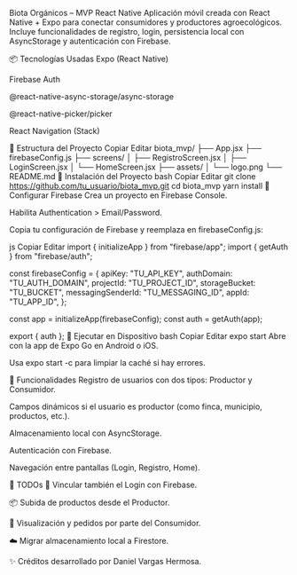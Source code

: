  Biota Orgánicos – MVP React Native
Aplicación móvil creada con React Native + Expo para conectar consumidores y productores agroecológicos. Incluye funcionalidades de registro, login, persistencia local con AsyncStorage y autenticación con Firebase.

📦 Tecnologías Usadas
Expo (React Native)

Firebase Auth

@react-native-async-storage/async-storage

@react-native-picker/picker

React Navigation (Stack)

📁 Estructura del Proyecto
Copiar
Editar
biota_mvp/
├── App.jsx
├── firebaseConfig.js
├── screens/
│   ├── RegistroScreen.jsx
│   ├── LoginScreen.jsx
│   └── HomeScreen.jsx
├── assets/
│   └── logo.png
└── README.md
🚀 Instalación del Proyecto
bash
Copiar
Editar
git clone https://github.com/tu_usuario/biota_mvp.git
cd biota_mvp
yarn install
🔐 Configurar Firebase
Crea un proyecto en Firebase Console.

Habilita Authentication > Email/Password.

Copia tu configuración de Firebase y reemplaza en firebaseConfig.js:

js
Copiar
Editar
import { initializeApp } from "firebase/app";
import { getAuth } from "firebase/auth";

const firebaseConfig = {
  apiKey: "TU_API_KEY",
  authDomain: "TU_AUTH_DOMAIN",
  projectId: "TU_PROJECT_ID",
  storageBucket: "TU_BUCKET",
  messagingSenderId: "TU_MESSAGING_ID",
  appId: "TU_APP_ID",
};

const app = initializeApp(firebaseConfig);
const auth = getAuth(app);

export { auth };
📱 Ejecutar en Dispositivo
bash
Copiar
Editar
expo start
Abre con la app de Expo Go en Android o iOS.

Usa expo start -c para limpiar la caché si hay errores.

🧠 Funcionalidades
Registro de usuarios con dos tipos: Productor y Consumidor.

Campos dinámicos si el usuario es productor (como finca, municipio, productos, etc.).

Almacenamiento local con AsyncStorage.

Autenticación con Firebase.

Navegación entre pantallas (Login, Registro, Home).

📝 TODOs
🔐 Vincular también el Login con Firebase.

📦 Subida de productos desde el Productor.

🛒 Visualización y pedidos por parte del Consumidor.

☁️ Migrar almacenamiento local a Firestore.

✨ Créditos
desarrollado por Daniel Vargas Hermosa.

